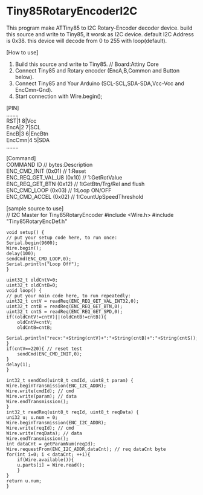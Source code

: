 # Tiny85RotaryEncoderI2C
This program make ATTiny85 to I2C Rotary-Encoder decoder device.
build this source and write to Tiny85, it worsk as I2C device.
default I2C Address is 0x38.
this device will decode from 0 to 255 with loop(default). 

[How to use]  
1. Build this source and write to Tiny85. // Board:Attiny Core  
2. Connect Tiny85 and Rotary encoder (EncA,B,Common and Button below).  
3. Connect Tiny85 and Your Arduino (SCL-SCL,SDA-SDA,Vcc-Vcc and EncCmn-Gnd).  
4. Start connection with Wire.begin();  

[PIN]  
          ........  
       RST|1    8|Vcc  
      EncA|2    7|SCL  
      EncB|3    6|EncBtn  
    EncCmn|4    5|SDA  
          ........  

[Command]  
    COMMAND       ID           // bytes:Description  
    ENC_CMD_INIT (0x01)        // 1:Reset  
    ENC_REQ_GET_VAL_U8 (0x10)  // 1:GetRotValue  
    ENC_REQ_GET_BTN (0x12)     // 1:GetBtn/Trg/Rel and flush  
    ENC_CMD_LOOP (0x03)        // 1:Loop ON/OFF  
    ENC_CMD_ACCEL (0x02)       // 1:CountUpSpeedThreshold  

[sample source to use]  
    // I2C Master for Tiny85RotaryEncoder
    #include <Wire.h>
    #include "Tiny85RotaryEncDef.h"

    void setup() {
    // put your setup code here, to run once:
    Serial.begin(9600);
    Wire.begin();
    delay(100);
    sendCmd(ENC_CMD_LOOP,0);
    Serial.println("Loop Off");
    }

    uint32_t oldCntV=0;
    uint32_t oldCntB=0;
    void loop() {
    // put your main code here, to run repeatedly:
    uint32_t cntV = readReq(ENC_REQ_GET_VAL_INT32,0);
    uint32_t cntB = readReq(ENC_REQ_GET_BTN,0);
    uint32_t cntS = readReq(ENC_REQ_GET_SPD,0);
    if((oldCntV!=cntV)||(oldCntB!=cntB)){
        oldCntV=cntV;
        oldCntB=cntB;
        Serial.println("recv:"+String(cntV)+":"+String(cntB)+":"+String(cntS));
    }
    if(cntV==220){ // reset test
        sendCmd(ENC_CMD_INIT,0);
    }
    delay(1);
    }

    int32_t sendCmd(uint8_t cmdId, uint8_t param) {
    Wire.beginTransmission(ENC_I2C_ADDR);
    Wire.write(cmdId); // cmd
    Wire.write(param); // data
    Wire.endTransmission();
    }
    int32_t readReq(uint8_t reqId, uint8_t reqData) {
    uni32 u; u.num = 0;
    Wire.beginTransmission(ENC_I2C_ADDR);
    Wire.write(reqId); // cmd
    Wire.write(reqData); // data
    Wire.endTransmission();
    int dataCnt = getParamNum(reqId);
    Wire.requestFrom(ENC_I2C_ADDR,dataCnt); // req dataCnt byte
    for(int i=0; i < dataCnt; ++i){
        if(Wire.available()){
        u.parts[i] = Wire.read();
        }
    }
    return u.num;
    }
